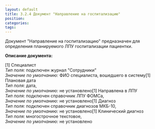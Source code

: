 ```yaml
---
layout: default
title: 3.2.4 Документ "Направление на госпитализацию"
position: 
categories: 
tags: 
---
```


Документ "Направление на госпитализацию" предназначен для определения планируемого ЛПУ госпитализации пациентки.

**Описание документа:**

[1] Специалист  
*Тип поля:* подключен журнал "Сотрудники"  
*Значение по умолчанию:* ФИО специалиста, вошедшего в систему[1] Плановая дата  
*Тип поля:* дата,  
*Значение по умолчанию:* не установлено[1] Направлена в ЛПУ  
*Тип поля:* подключен справочник ЛПУ ФОМСа,  
*Значение по умолчанию:* не установлено[1] Диагноз  
*Тип поля:* подключен справочник диагнозов МКБ-10,  
*Значение по умолчанию:* не установлено[1] Клинический диагноз  
*Тип поля:* многострочное текстовое,  
*Значение по умолчанию:* не установлено 

